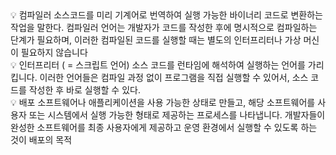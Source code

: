 <aside>
💡 컴파일러
소스코드를 미리 기계어로 번역하여 실행 가능한 바이너리 코드로 변환하는 작업을 말한다. 컴파일러 언어는 개발자가 코드를 작성한 후에 명시적으로 컴파일하는 단계가 필요하며, 이러한 컴파일된 코드를 실행할 때는 별도의 인터프리터나 가상 머신이 필요하지 않습니다

</aside>

<aside>
💡 인터프리터 ( = 스크립트 언어)
소스 코드를 런타임에 해석하여 실행하는 언어를 가리킵니다. 이러한 언어들은 컴파일 과정 없이 프로그램을 직접 실행할 수 있어서, 소스 코드를 작성한 후 바로 실행할 수 있다.

</aside>

<aside>
💡 배포
소프트웨어나 애플리케이션을 사용 가능한 상태로 만들고, 해당 소프트웨어를 사용자 또는 시스템에서 실행 가능한 형태로 제공하는 프로세스를 나타냅니다. 개발자들이 완성한 소프트웨어를 최종 사용자에게 제공하고 운영 환경에서 실행할 수 있도록 하는 것이 배포의 목적

</aside>
